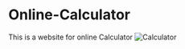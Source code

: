 # Online-Calculator
This is a website for online Calculator 
![Calculator](https://user-images.githubusercontent.com/56336173/128751048-c5fbedc7-abf0-4a8e-90e4-064eef522b4b.png)

